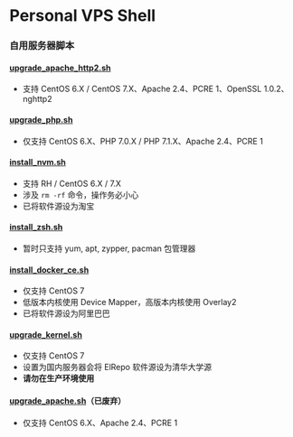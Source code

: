 # Personal VPS Shell

### **自用服务器脚本**

#### [upgrade_apache_http2.sh](https://raw.githubusercontent.com/ttionya/Personal-VPS-Shell/master/upgrade_apache_http2.sh)
- 支持 CentOS 6.X / CentOS 7.X、Apache 2.4、PCRE 1、OpenSSL 1.0.2、nghttp2

#### [upgrade_php.sh](https://raw.githubusercontent.com/ttionya/Personal-VPS-Shell/master/upgrade_php.sh)
- 仅支持 CentOS 6.X、PHP 7.0.X / PHP 7.1.X、Apache 2.4、PCRE 1

#### [install_nvm.sh](https://raw.githubusercontent.com/ttionya/Personal-VPS-Shell/master/install_nvm.sh)
- 支持 RH / CentOS 6.X / 7.X
- 涉及 `rm -rf` 命令，操作务必小心
- 已将软件源设为淘宝

#### [install_zsh.sh](https://raw.githubusercontent.com/ttionya/Personal-VPS-Shell/master/install_zsh.sh)
- 暂时只支持 yum, apt, zypper, pacman 包管理器

#### [install_docker_ce.sh](https://raw.githubusercontent.com/ttionya/Personal-VPS-Shell/master/install_docker_ce.sh)
- 仅支持 CentOS 7
- 低版本内核使用 Device Mapper，高版本内核使用 Overlay2
- 已将软件源设为阿里巴巴

#### [upgrade_kernel.sh](https://raw.githubusercontent.com/ttionya/Personal-VPS-Shell/master/upgrade_kernel.sh)
- 仅支持 CentOS 7
- 设置为国内服务器会将 ElRepo 软件源设为清华大学源
- **请勿在生产环境使用**

#### [upgrade_apache.sh](https://raw.githubusercontent.com/ttionya/Personal-VPS-Shell/master/upgrade_apache.sh)（已废弃）
- 仅支持 CentOS 6.X、Apache 2.4、PCRE 1
